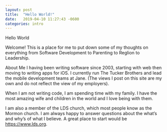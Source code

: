 ```yaml
---
layout: post
title:  "Hello World!"
date:   2019-04-10 11:27:43 -0600
categories: intro
---
```

Hello World

Welcome! This is a place for me to put down some of my thoughts on everything from Software Development to Parenting to Reglion to Leadership.

About Me
I having been writing software since 2003, starting with web then moving to writing apps for iOS. I currently run The Tucker Brothers and lead the mobile development teams at Jane. (The views I post on this site are my own and do not reflect the view of my employers).

When I am not writing code, I am spending time with my family. I have the most amazing wife and children in the world and I love being with them.

I am also a member of the LDS church, which most people know as the Mormon church. I am always happy to answer questions about the what’s and why’s of what I believe. A great place to start would be https://www.lds.org.
